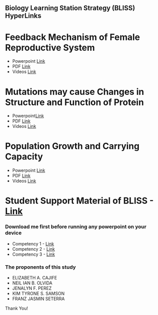 ## Biology Learning Station Strategy (BLISS) HyperLinks


# Feedback Mechanism of Female Reproductive System 
- Powerpoint [Link](https://github.com/ProjectPurposesOnly/ProjectHyperLink/raw/main/Competency%201.pptx)
- PDF [Link](https://github.com/ProjectPurposesOnly/ProjectHyperLink/blob/main/Competency-1.pdf)
- Videos [Link](https://drive.google.com/file/d/1SUidl0U71JZkIOtug4_oXt-KLzCgge4W/view?usp=sharing)


# Mutations may cause Changes in Structure and Function of Protein
- Powerpoint[Link](https://github.com/ProjectPurposesOnly/ProjectHyperLink/raw/main/Competency%202.pptx)
- PDF [Link](https://github.com/ProjectPurposesOnly/ProjectHyperLink/blob/main/Competency-2.pdf)
- Videos [Link](https://drive.google.com/file/d/1zQ7LNK8sgnd-cn6Kf0RCO9HRDj8FUYmn/view?usp=sharing)


# Population Growth and Carrying Capacity
- Powerpoint [Link](https://drive.google.com/drive/folders/1rY3Z89-lkT7tKU7o5ZHAO7bK9rupk0d-?usp=sharing)
- PDF [Link](https://github.com/ProjectPurposesOnly/ProjectHyperLink/blob/main/Competency-3.pdf)
- Videos [Link](https://drive.google.com/file/d/1Yzbt0fdm4REmp97rWI9ybYr1wbI4c7wQ/view?usp=sharing)


# Student Support Material of BLISS - [Link](https://github.com/ProjectPurposesOnly/ProjectHyperLink/blob/main/BLISS.pdf)



### Download me first before running any powerpoint on your device 
- Competency 1 - [Link](https://drive.google.com/drive/folders/13jWPUewKPpepZT5DsljLqbseMHOuiSvS?usp=sharing)
- Competency 2 - [Link](https://drive.google.com/drive/folders/11S5fndxB2kevRMdCRjTyHr771eElG15K?usp=sharing)
- Competency 3 - [Link](https://drive.google.com/drive/folders/1pfoi8p3iIlUjVJmLY8Qk4XsxM6Qn9dkZ?usp=sharing)


### The proponents of this study
- ELIZABETH A. CAJIFE 
- NEIL IAN B. OLVIDA 
- JENALYN F. PEREZ
- KIM TYRONE S. SAMSON 
- FRANZ JASMIN SETERRA


Thank You!
